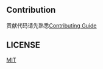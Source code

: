 ## Contribution
贡献代码请先熟悉[Contributing Guide](./wikis/contributing.md)

## LICENSE
[MIT](https://zh.wikipedia.org/wiki/MIT%E8%A8%B1%E5%8F%AF%E8%AD%89)